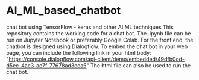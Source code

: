 # AI_ML_based_chatbot
chat bot using TensorFlow - keras and other AI ML techniques
This repository contains the working code for a chat bot.
The .ipynb file can be run on Jupyter Notebook or preferably Google Colab.
For the front end, the chatbot is designed using Dialogflow.
To embed the chat bot in your web page, you can include the following link in your html body:
"https://console.dialogflow.com/api-client/demo/embedded/49dfb0cd-d5ec-4ac3-ac7f-77678ad3cea5"
The html file can also be used to run the chat bot.

